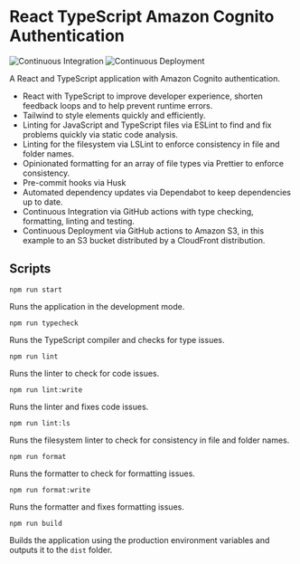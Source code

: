 # React TypeScript Amazon Cognito Authentication

![Continuous Integration](https://github.com/louis-young/react-typescript-amazon-cognito-authentication/actions/workflows/ci.yml/badge.svg)
![Continuous Deployment](https://github.com/louis-young/react-typescript-amazon-cognito-authentication/actions/workflows/cd.yml/badge.svg)

A React and TypeScript application with Amazon Cognito authentication.

- React with TypeScript to improve developer experience, shorten feedback loops and to help prevent runtime errors.
- Tailwind to style elements quickly and efficiently.
- Linting for JavaScript and TypeScript files via ESLint to find and fix problems quickly via static code analysis.
- Linting for the filesystem via LSLint to enforce consistency in file and folder names.
- Opinionated formatting for an array of file types via Prettier to enforce consistency.
- Pre-commit hooks via Husk
- Automated dependency updates via Dependabot to keep dependencies up to date.
- Continuous Integration via GitHub actions with type checking, formatting, linting and testing.
- Continuous Deployment via GitHub actions to Amazon S3, in this example to an S3 bucket distributed by a CloudFront distribution.

## Scripts

`npm run start`

Runs the application in the development mode.

`npm run typecheck`

Runs the TypeScript compiler and checks for type issues.

`npm run lint`

Runs the linter to check for code issues.

`npm run lint:write`

Runs the linter and fixes code issues.

`npm run lint:ls`

Runs the filesystem linter to check for consistency in file and folder names.

`npm run format`

Runs the formatter to check for formatting issues.

`npm run format:write`

Runs the formatter and fixes formatting issues.

`npm run build`

Builds the application using the production environment variables and outputs it to the `dist` folder.
